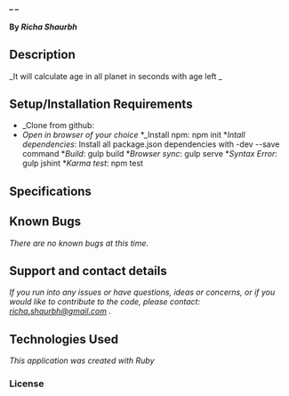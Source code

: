 # 

#### _ _

#### By _**Richa Shaurbh**_

## Description

_It will calculate age in all planet in seconds with age left _

## Setup/Installation Requirements

* _Clone from github:
* _Open in browser of your choice_
*_Install npm: npm init
*_Intall dependencies_: Install all package.json dependencies with -dev --save command
*_Build_: gulp build
*_Browser sync_: gulp serve
*_Syntax Error_: gulp jshint
*_Karma test_: npm test

## Specifications


## Known Bugs

_There are no known bugs at this time._

## Support and contact details

_If you run into any issues or have questions, ideas or concerns, or if you would like to contribute to the code, please contact: richa.shaurbh@gmail.com ._

## Technologies Used

_This application was created with Ruby_

### License
